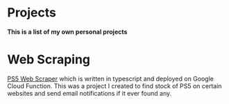# Projects


**This is a list of my own personal projects**

# Web Scraping
[PS5 Web Scraper](https://github.com/ShahnurIslam/ps5_scraper) which is written in typescript and deployed on Google Cloud Function. This was a project I created to find stock of PS5 on certain websites and send email notifications if it ever found any. 


